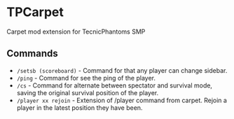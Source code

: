 # TPCarpet
Carpet mod extension for TecnicPhantoms SMP

## Commands
- `/setsb (scoreboard)` - Command for that any player can change sidebar.
- `/ping` - Command for see the ping of the player.
- `/cs` - Command for alternate between spectator and survival mode, saving the original survival position of the player.
- `/player xx rejoin` - Extension of /player command from carpet. Rejoin a player in the latest position they have been.
